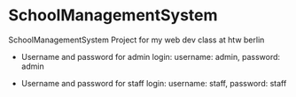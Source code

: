 # SchoolManagementSystem
SchoolManagementSystem Project for my web dev class at htw berlin
 
- Username and password for admin login: username: admin, password: admin
 
- Username and password for staff login: username: staff, password: staff
